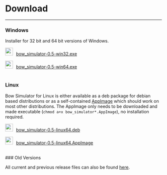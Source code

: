 # Download
---

### Windows

Installer for 32 bit and 64 bit versions of Windows.

<img src="../images/icon_msi.png" style="width: 25px; margin: 0px 10px 0px 0px">[bow_simulator-0.5-win32.exe](http://bit.ly/2po1nLw)

<img src="../images/icon_msi.png" style="width: 25px; margin: 0px 10px 0px 0px">[bow_simulator-0.5-win64.exe](http://bit.ly/2HJH2rK)
<br>
<br>

### Linux

Bow Simulator for Linux is either available as a deb package for debian based distributions or as a self-contained [AppImage](https://appimage.org/) which should work on most other distributions.
The AppImage only needs to be downloaded and made executable (`chmod a+x bow_simulator*.AppImage`), no installation required.

<img src="../images/icon_deb.png" style="width: 25px; margin: 0px 10px 0px 0px">[bow_simulator-0.5-linux64.deb](http://bit.ly/2pmegXn)

<img src="../images/icon_appimage.png" style="width: 25px; margin: 0px 10px 0px 0px">[bow_simulator-0.5-linux64.AppImage](http://bit.ly/2Iv0slf)

<br>
### Old Versions

All current and previous release files can also be found [here](https://www.dropbox.com/sh/zjvtizmrafdlbdp/AADhm6O5n27l0mgC1r9NNx6Ia?dl=0&m=).

<!--
### Source Code

Building the program from source yourself should be possible for all [platforms supported by Qt](http://doc.qt.io/qt-5/supported-platforms.html).
Download the source code, unpack it and follow the instructions in the Readme.

[https://www.bitbucket.org/stfnp/bow-simulator](https://bitbucket.org/stfnp/bow-simulator).
-->
